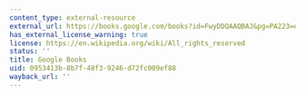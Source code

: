 ```yaml
---
content_type: external-resource
external_url: https://books.google.com/books?id=FwyDDQAAQBAJ&pg=PA223=onepage#v=onepage&q&f=false
has_external_license_warning: true
license: https://en.wikipedia.org/wiki/All_rights_reserved
status: ''
title: Google Books
uid: 0953413b-8b7f-48f3-9246-d72fc009ef88
wayback_url: ''
---
```

